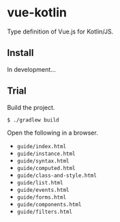 # vue-kotlin
Type definition of Vue.js for Kotlin/JS.

## Install

In development...

## Trial

Build the project.

```$shell
$ ./gradlew build
```

Open the following in a browser.
- `guide/index.html`
- `guide/instance.html`
- `guide/syntax.html`
- `guide/computed.html`
- `guide/class-and-style.html`
- `guide/list.html`
- `guide/events.html`
- `guide/forms.html`
- `guide/components.html`
- `guide/filters.html`
